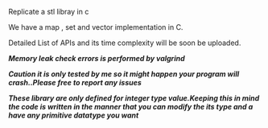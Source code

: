  Replicate a stl libray in c

We have a map , set and vector implementation in C.

Detailed List of APIs and its time complexity will be soon be uploaded.



***Memory leak check errors is performed by valgrind***

***Caution it is only tested by me so it might happen your program will crash..Please free to report any issues***
 
***These library are only defined for integer type value.Keeping this in mind the code is written in the manner that you can modify the its type and a have any primitive datatype you want***
